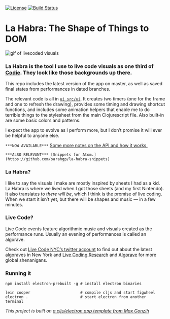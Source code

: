 [![License](http://img.shields.io/:license-mit-blue.svg)](https://github.com/Gonzih/feeds2imap.clj/blob/master/LICENSE.md) [![Build Status](https://travis-ci.org/Gonzih/cljs-electron.svg?branch=master)](https://travis-ci.org/Gonzih/cljs-electron)

# La Habra: The Shape of Things to DOM

![gif of livecoded visuals](./docs/la-habra.gif)

### La Habra is the tool I use to live code visuals as one third of [Codie](https://codie.live). They look like those backgrounds up there.

This repo includes the latest version of the app on master, as well as saved final states from performances in dated branches.

The relevant code is all in [`ui_src/ui`](https://github.com/sarahgp/la-habra/tree/master/ui_src/ui). It creates two timers (one for the frame and one to refresh the drawing), provides some timing and drawing shortcut functions, and includes some animation helpers that enable me to do terrible things to the stylesheet from the main Clojurescript file. Also built-in are some basic colors and patterns.

I expect the app to evolve as I perform more, but I don’t promise it will ever be helpful to anyone else.

`***NOW AVAILABLE***` [Some more notes on the API and how it works.](./docs/how-to.md)

`***ALSO RELEVANT*** [Snippets for Atom.](https://github.com/sarahgp/la-habra-snippets)`

### La Habra?
I like to say the visuals I make are mostly inspired by sheets I had as a kid. La Habra is where we lived when I got those sheets (and my first Nintendo). It also translates to _there will be_, which I think is the promise of live coding. When we start it isn’t yet, but there will be shapes and music — in a few minutes.

### Live Code?

Live Code events feature algorithmic music and visuals created as the performance runs. Usually an evening of performances is called an algorave.

Check out [Live Code NYC’s twitter account](https://twitter.com/livecodenyc) to find out about the latest algoraves in New York and [Live Coding Research](https://twitter.com/livecodenet) and [Algorave](https://twitter.com/algorave) for more global shenanigans.


### Running it

```shell
npm install electron-prebuilt -g # install electron binaries

lein cooper                      # compile cljs and start figwheel
electron .                       # start electron from another terminal
```

*This project is built on [a cljs/electron app template from Max Gonzih](https://github.com/Gonzih/cljs-electron)*
